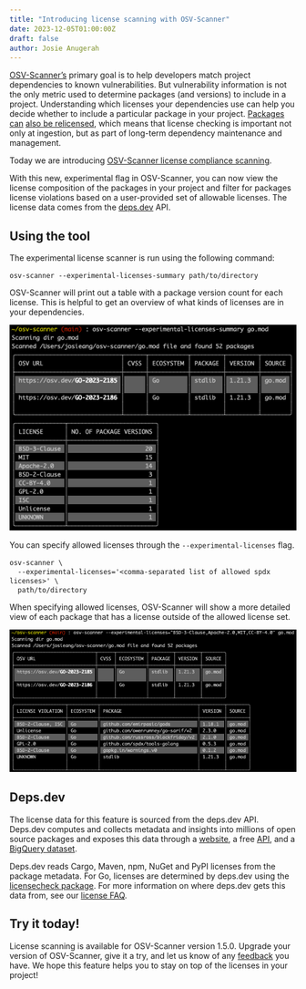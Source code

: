```yaml
---
title: "Introducing license scanning with OSV-Scanner"
date: 2023-12-05T01:00:00Z
draft: false
author: Josie Anugerah
---
```


[OSV-Scanner’s](https://google.github.io/osv-scanner/) primary goal is to help developers match project dependencies to known vulnerabilities. But vulnerability information is not the only metric used to determine packages (and versions) to include in a project. Understanding which licenses your dependencies use can help you decide whether to include a particular package in your project. [Packages can](https://thenewstack.io/hashicorp-abandons-open-source-for-business-source-license/) [also be relicensed](https://www.zdnet.com/article/elastic-changes-open-source-license-to-monetize-cloud-service-use/), which means that license checking is important not only at ingestion, but as part of long-term dependency maintenance and management.

Today we are introducing [OSV-Scanner license compliance scanning](https://google.github.io/osv-scanner/experimental/#license-scanning). 

With this new, experimental flag in OSV-Scanner, you can now view the license composition of the packages in your project and filter for packages license violations based on a user-provided set of allowable licenses. The license data comes from the [deps.dev](http://deps.dev) API.

## Using the tool

The experimental license scanner is run using the following command:
```console
osv-scanner --experimental-licenses-summary path/to/directory
```

OSV-Scanner will print out a table with a package version count for each license. This is helpful to get an overview of what kinds of licenses are in your dependencies. 

![This image shows the terminal output from running OSV-Scanner in summary mode](licenses_summary.png "OSV-Scanner license scanning in summary mode")

You can specify allowed licenses through the `--experimental-licenses` flag.
```console
osv-scanner \
  --experimental-licenses='<comma-separated list of allowed spdx licenses>' \
  path/to/directory
```
 When specifying allowed licenses, OSV-Scanner will show a more detailed view of each package that has a license outside of the allowed license set.

![This image shows the terminal output from running OSV-Scanner with an allowlist.](licenses_allowlist.png "OSV-Scanner license scanning with a provided allowlist")

## Deps.dev

The license data for this feature is sourced from the deps.dev API. Deps.dev computes and collects metadata and insights into millions of open source packages and exposes this data through a [website](https://deps.dev/), a free [API](https://docs.deps.dev/api/), and a [BigQuery dataset](https://docs.deps.dev/bigquery/).

Deps.dev reads Cargo, Maven, npm, NuGet and PyPI licenses from the package metadata. For Go, licenses are determined by deps.dev using the [licensecheck package](https://github.com/google/licensecheck). For more information on where deps.dev gets this data from, see our [license FAQ](https://docs.deps.dev/faq/#how-are-licenses-determined).

## Try it today!

License scanning is available for OSV-Scanner version 1.5.0. Upgrade your version of OSV-Scanner, give it a try, and let us know of any [feedback](https://github.com/google/osv-scanner/issues/new) you have. We hope this feature helps you to stay on top of the licenses in your project!
